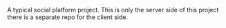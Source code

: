 A typical social platform project. This is only the server side of this project there is a separate repo for the client side.
